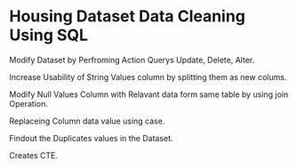 # Housing Dataset Data Cleaning Using SQL

Modify Dataset by Perfroming Action Querys Update, Delete, Alter.

Increase Usability of String Values column by splitting them as new colums.

Modify Null Values Column with Relavant data form same table by using join Operation.

Replaceing Column data value using case.

Findout the Duplicates values in the Dataset.

Creates CTE.
